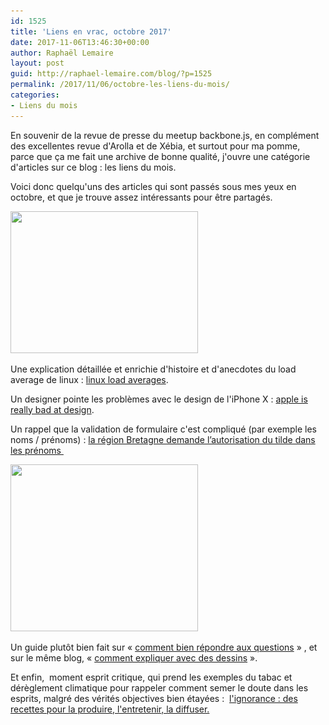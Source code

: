 ```yaml
---
id: 1525
title: 'Liens en vrac, octobre 2017'
date: 2017-11-06T13:46:30+00:00
author: Raphaël Lemaire
layout: post
guid: http://raphael-lemaire.com/blog/?p=1525
permalink: /2017/11/06/octobre-les-liens-du-mois/
categories:
- Liens du mois
---
```

En souvenir de la revue de presse du meetup backbone.js, en complément des excellentes revue d'Arolla et de Xébia, et surtout pour ma pomme, parce que ça me fait une archive de bonne qualité, j'ouvre une catégorie d'articles sur ce blog : les liens du mois.

Voici donc quelqu'uns des articles qui sont passés sous mes yeux en octobre, et que je trouve assez intéressants pour être partagés.

[<img loading="lazy"  class="alignright size-medium wp-image-1527" src="/wp-content/uploads/2017/11/load-300x227.jpg" alt="" width="300" height="227" srcset="/wp-content/uploads/2017/11/load-300x227.jpg 300w, /wp-content/uploads/2017/11/load-768x582.jpg 768w, /wp-content/uploads/2017/11/load-1024x775.jpg 1024w, /wp-content/uploads/2017/11/load-624x472.jpg 624w, /wp-content/uploads/2017/11/load.jpg 1186w" sizes="(max-width: 300px) 100vw, 300px" />](/wp-content/uploads/2017/11/load.jpg)

Une explication détaillée et enrichie d'histoire et d'anecdotes du load average de linux : [linux load averages](http://www.brendangregg.com/blog/2017-08-08/linux-load-averages.html).

Un designer pointe les problèmes avec le design de l'iPhone X : [apple is really bad at design](https://theoutline.com/post/2352/apple-is-really-bad-at-design).

Un rappel que la validation de formulaire c'est compliqué (par exemple les noms / prénoms) : [la région Bretagne demande l’autorisation du tilde dans les prénoms ](http://www.lemonde.fr/societe/article/2017/10/13/la-region-bretagne-demande-l-autorisation-du-tilde-dans-les-prenoms_5200609_3224.html)

[<img loading="lazy"  class="alignleft size-medium wp-image-1528" src="/wp-content/uploads/2017/11/artistic-range-300x267.jpg" alt="" width="300" height="267" srcset="/wp-content/uploads/2017/11/artistic-range-300x267.jpg 300w, /wp-content/uploads/2017/11/artistic-range.jpg 503w" sizes="(max-width: 300px) 100vw, 300px" />](/wp-content/uploads/2017/11/artistic-range.jpg)

Un guide plutôt bien fait sur « [comment bien répondre aux questions](https://jvns.ca/blog/answer-questions-well/) » , et sur le même blog, « [comment expliquer avec des dessins](https://jvns.ca/teach-tech-with-cartoons/) ».

Et enfin,  moment esprit critique, qui prend les exemples du tabac et dérèglement climatique pour rappeler comment semer le doute dans les esprits, malgré des vérités objectives bien étayées :  [l'ignorance : des recettes pour la produire, l'entretenir, la diffuser.](http://www.lemonde.fr/planete/article/2011/06/03/l-ignorance-des-recettes-pour-la-produire-l-entretenir-la-diffuser_1531488_3244.html)